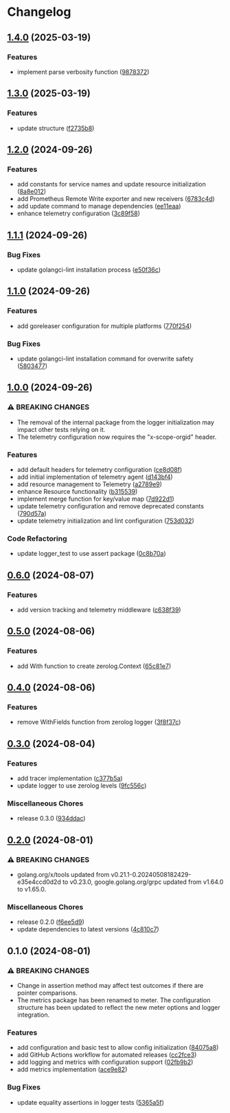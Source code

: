 # Changelog

## [1.4.0](https://github.com/globalso-labs/telemetry/compare/v1.3.0...v1.4.0) (2025-03-19)


### Features

* implement parse verbosity function ([9878372](https://github.com/globalso-labs/telemetry/commit/9878372639d43e85e8ed29dcd14531b32af86b94))

## [1.3.0](https://github.com/globalso-labs/telemetry/compare/v1.2.0...v1.3.0) (2025-03-19)


### Features

* update structure ([f2735b8](https://github.com/globalso-labs/telemetry/commit/f2735b8a8eaba637ae23616d458053ade60f708a))

## [1.2.0](https://github.com/globalso-labs/telemetry/compare/v1.1.1...v1.2.0) (2024-09-26)


### Features

* add constants for service names and update resource initialization ([8a8e012](https://github.com/globalso-labs/telemetry/commit/8a8e0129acf201416799b7961ae7961c0a2e858e))
* add Prometheus Remote Write exporter and new receivers ([6783c4d](https://github.com/globalso-labs/telemetry/commit/6783c4dac5eba3e89fc50b05a2914568548cfe8e))
* add update command to manage dependencies ([ee11eaa](https://github.com/globalso-labs/telemetry/commit/ee11eaa6a03e25fb281768d8a63c6dcd71a73ae6))
* enhance telemetry configuration ([3c89f58](https://github.com/globalso-labs/telemetry/commit/3c89f589fe50158102812b6c4798fc1bb948303f))

## [1.1.1](https://github.com/globalso-labs/telemetry/compare/v1.1.0...v1.1.1) (2024-09-26)


### Bug Fixes

* update golangci-lint installation process ([e50f36c](https://github.com/globalso-labs/telemetry/commit/e50f36c4125f6ef39f43badd606a034e6ac2792a))

## [1.1.0](https://github.com/globalso-labs/telemetry/compare/v1.0.0...v1.1.0) (2024-09-26)


### Features

* add goreleaser configuration for multiple platforms ([770f254](https://github.com/globalso-labs/telemetry/commit/770f254e74c8e9cf69f4c19fdd2659a96beef084))


### Bug Fixes

* update golangci-lint installation command for overwrite safety ([5803477](https://github.com/globalso-labs/telemetry/commit/580347783acaca70fd5a821b7c251a65563527da))

## [1.0.0](https://github.com/globalso-labs/telemetry/compare/v0.6.0...v1.0.0) (2024-09-26)


### ⚠ BREAKING CHANGES

* The removal of the internal package from the logger initialization may impact other tests relying on it.
* The telemetry configuration now requires the "x-scope-orgid" header.

### Features

* add default headers for telemetry configuration ([ce8d08f](https://github.com/globalso-labs/telemetry/commit/ce8d08f2637f5a4d1f43ceb7b053d2eb73307fb7))
* add initial implementation of telemetry agent ([d143bf4](https://github.com/globalso-labs/telemetry/commit/d143bf48cb43dfb48861360da030b3e06e5bb360))
* add resource management to Telemetry ([a2789e9](https://github.com/globalso-labs/telemetry/commit/a2789e94fb302abb5c4a24da78e0bd092673bf0f))
* enhance Resource functionality ([b315539](https://github.com/globalso-labs/telemetry/commit/b315539c3ad3792bad496f53198d7d14599b21b3))
* implement merge function for key/value map ([7d922d1](https://github.com/globalso-labs/telemetry/commit/7d922d1d77aa6da7cbbf791e20c24ce3f16fe63b))
* update telemetry configuration and remove deprecated constants ([790d57a](https://github.com/globalso-labs/telemetry/commit/790d57a8a62522a9f4bdbba9979dde60d8727f99))
* update telemetry initialization and lint configuration ([753d032](https://github.com/globalso-labs/telemetry/commit/753d032ea4a8e66dac5ba698c29dd9df1b032e17))


### Code Refactoring

* update logger_test to use assert package ([0c8b70a](https://github.com/globalso-labs/telemetry/commit/0c8b70a0a9815e98be7adb25efdbd2698bef709b))

## [0.6.0](https://github.com/globalso-labs/telemetry/compare/v0.5.0...v0.6.0) (2024-08-07)


### Features

* add version tracking and telemetry middleware ([c638f39](https://github.com/globalso-labs/telemetry/commit/c638f39f63a62fc61555dc89f22929e58aacbc5f))

## [0.5.0](https://github.com/globalso-labs/telemetry/compare/v0.4.0...v0.5.0) (2024-08-06)


### Features

* add With function to create zerolog.Context ([65c81e7](https://github.com/globalso-labs/telemetry/commit/65c81e786606b40d6c57f8ee2cfcfeb29274097a))

## [0.4.0](https://github.com/globalso-labs/telemetry/compare/v0.3.0...v0.4.0) (2024-08-06)


### Features

* remove WithFields function from zerolog logger ([3f8f37c](https://github.com/globalso-labs/telemetry/commit/3f8f37cd608997cac6c801c73df93736f6977453))

## [0.3.0](https://github.com/globalso-labs/telemetry/compare/v0.2.0...v0.3.0) (2024-08-04)


### Features

* add tracer implementation ([c377b5a](https://github.com/globalso-labs/telemetry/commit/c377b5aa9db9b4a93ff37b0beb38684eb1e18dc8))
* update logger to use zerolog levels ([9fc556c](https://github.com/globalso-labs/telemetry/commit/9fc556ced0bf5a8b37d5cc06fd9c4f323538449d))


### Miscellaneous Chores

* release 0.3.0 ([934ddac](https://github.com/globalso-labs/telemetry/commit/934ddaccc3283570336f3a0c2c846eb33146658b))

## [0.2.0](https://github.com/globalso-labs/telemetry/compare/v0.1.0...v0.2.0) (2024-08-01)


### ⚠ BREAKING CHANGES

* golang.org/x/tools updated from v0.21.1-0.20240508182429-e35e4ccd0d2d to v0.23.0, google.golang.org/grpc updated from v1.64.0 to v1.65.0.

### Miscellaneous Chores

* release 0.2.0 ([f6ee5d9](https://github.com/globalso-labs/telemetry/commit/f6ee5d9505b9cf7d15a2c4337ec703de0ec677af))
* update dependencies to latest versions ([4c810c7](https://github.com/globalso-labs/telemetry/commit/4c810c7ff63c8ba1f5bc47eb94087ad9bc441ba6))

## 0.1.0 (2024-08-01)


### ⚠ BREAKING CHANGES

* Change in assertion method may affect test outcomes if there are pointer comparisons.
* The metrics package has been renamed to meter. The configuration structure has been updated to reflect the new meter options and logger integration.

### Features

* add configuration and basic test to allow config initialization ([84075a8](https://github.com/globalso-labs/telemetry/commit/84075a88379bcc1dd80410b77c47c8bfb220e9db))
* add GitHub Actions workflow for automated releases ([cc2fce3](https://github.com/globalso-labs/telemetry/commit/cc2fce33adcde5ac6b44613e636969ac6f0ee820))
* add logging and metrics with configuration support ([02fb9b2](https://github.com/globalso-labs/telemetry/commit/02fb9b28eac9323a95d5eb5b7574fa88c879e986))
* add metrics implementation ([ace9e82](https://github.com/globalso-labs/telemetry/commit/ace9e82426eceeeb2f4f48235ffed2f8edd6ad04))


### Bug Fixes

* update equality assertions in logger tests ([5365a5f](https://github.com/globalso-labs/telemetry/commit/5365a5f3adb191710807409e258808b208f4e321))
